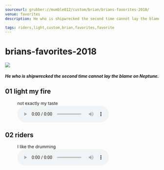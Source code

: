 ```yaml
---
sourceurl: grubber://mumble012/custom/brian/brians-favorites-2018/
venue: favorites
description: He who is shipwrecked the second time cannot lay the blame on Neptune. 

tags: riders,light,custom,brian,favorites,favorite
---
```


# brians-favorites-2018

<div><div><img src="/images/abhdlogo300.png" class="img300" alt="
"/><h4><i>He who is shipwrecked the second time cannot lay the blame on Neptune.</i></h4><p>
</p></div></div>



<div><h2>01    light my fire</h2><figure><figcaption>not exactly my taste</figcaption><audio controls><source src="https://billdonner.com/foobly/lightmyfire.mp3" type="audio/mpeg"/></audio></figure></div><div><h2>02    riders</h2><figure><figcaption>I like the drumming</figcaption><audio controls><source src="https://billdonner.com/foobly/lightmyfire.mp3" type="audio/mpeg"/></audio></figure></div>